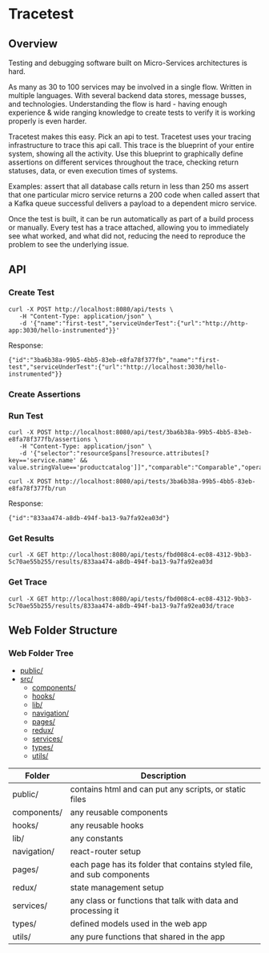 # Tracetest

## Overview

Testing and debugging software built on Micro-Services architectures is hard.

As many as 30 to 100 services may be involved in a single flow. Written in multiple languages. With several backend data stores, message busses, and technologies. Understanding the flow is hard - having enough experience & wide ranging knowledge to create tests to verify it is working properly is even harder.

Tracetest makes this easy. Pick an api to test. Tracetest uses your tracing infrastructure to trace this api call. This trace is the blueprint of your entire system, showing all the activity. Use this blueprint to graphically define assertions on different services throughout the trace, checking return statuses, data, or even execution times of systems.

Examples:
assert that all database calls return in less than 250 ms
assert that one particular micro service returns a 200 code when called
assert that a Kafka queue successful delivers a payload to a dependent micro service.

Once the test is built, it can be run automatically as part of a build process or manually. Every test has a trace attached, allowing you to immediately see what worked, and what did not, reducing the need to reproduce the problem to see the underlying issue.

## API

### Create Test

```
curl -X POST http://localhost:8080/api/tests \
   -H "Content-Type: application/json" \
   -d '{"name":"first-test","serviceUnderTest":{"url":"http://http-app:3030/hello-instrumented"}}'

```

Response:

```
{"id":"3ba6b38a-99b5-4bb5-83eb-e8fa78f377fb","name":"first-test","serviceUnderTest":{"url":"http://localhost:3030/hello-instrumented"}}
```

### Create Assertions

### Run Test

```
curl -X POST http://localhost:8080/api/test/3ba6b38a-99b5-4bb5-83eb-e8fa78f377fb/assertions \
   -H "Content-Type: application/json" \
   -d '{"selector":"resourceSpans[?resource.attributes[?key=='service.name' && value.stringValue=='productcatalog']]","comparable":"Comparable","operator":"Operator"}'
```

```
curl -X POST http://localhost:8080/api/tests/3ba6b38a-99b5-4bb5-83eb-e8fa78f377fb/run
```

Response:

```
{"id":"833aa474-a8db-494f-ba13-9a7fa92ea03d"}
```

### Get Results

```
curl -X GET http://localhost:8080/api/tests/fbd008c4-ec08-4312-9bb3-5c70ae55b255/results/833aa474-a8db-494f-ba13-9a7fa92ea03d
```

### Get Trace

```
curl -X GET http://localhost:8080/api/tests/fbd008c4-ec08-4312-9bb3-5c70ae55b255/results/833aa474-a8db-494f-ba13-9a7fa92ea03d/trace
```


## Web Folder Structure

### Web Folder Tree
 
* [public/](./web/public)
* [src/](./web/src)
  * [components/](./web/src/components)
  * [hooks/](./web/src/hooks)
  * [lib/](./web/src/lib)
  * [navigation/](./web/src/navigation)
  * [pages/](./web/src/pages)
  * [redux/](./web/src/redux)
  * [services/](./web/src/services)
  * [types/](./web/src/types)
  * [utils/](./web/src/utils)

| Folder  |  Description  |
|---|---|
| public/ | contains html and can put any scripts, or static files  |
|  components/ |  any reusable components  |
| hooks/  | any reusable hooks  |
| lib/  |  any constants  |
| navigation/  |  react-router setup |
| pages/  |  each page has its folder that contains styled file, and sub components |
| redux/  | state management setup  |
| services/  |  any class or functions that talk with data and processing it |
| types/| defined models used in the web app| |
|utils/| any pure functions that shared in the app ||
